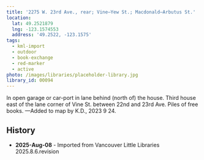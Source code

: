 ```yaml
---
title: '2275 W. 23rd Ave., rear; Vine—Yew St.; Macdonald—Arbutus St.'
location:
  lat: 49.2521879
  lng: -123.1574553
  address: '49.2522, -123.1575'
tags:
  - kml-import
  - outdoor
  - book-exchange
  - red-marker
  - active
photo: /images/libraries/placeholder-library.jpg
library_id: 00094
---
```

In open garage or car-port in lane behind 
(north of) the house.
Third house east of the lane corner of Vine St. between 22nd and 23rd Ave.
Piles of free books.
—Added to map by K.D., 2023 9 24.  

## History
- **2025-Aug-08** - Imported from Vancouver Little Libraries 2025.8.6.revision
